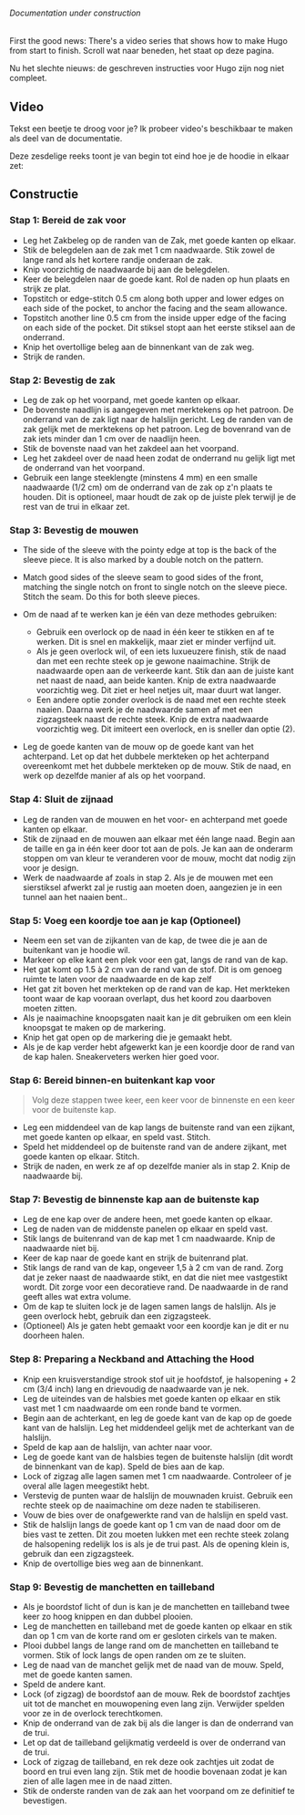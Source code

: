 <Note>

###### Documentation under construction

First the good news: There's a video series that shows how to make Hugo from start to finish.
Scroll wat naar beneden, het staat op deze pagina.

Nu het slechte nieuws: de geschreven instructies voor Hugo zijn nog niet compleet.

</Note>

## Video

Tekst een beetje te droog voor je? Ik probeer video's beschikbaar te maken als deel van de documentatie.

Deze zesdelige reeks toont je van begin tot eind hoe je de hoodie in elkaar zet:

<YouTube id='PL1gv5yv3DoZOHLjisuD1JcUPTkFy_IGGO' playlist />

## Constructie

### Stap 1: Bereid de zak voor

- Leg het Zakbeleg op de randen van de Zak, met goede kanten op elkaar.
- Stik de belegdelen aan de zak met 1 cm naadwaarde.  Stik zowel de lange rand als het kortere randje onderaan de zak.
- Knip voorzichtig de naadwaarde bij aan de belegdelen.
- Keer de belegdelen naar de goede kant.  Rol de naden op hun plaats en strijk ze plat.
- Topstitch or edge-stitch 0.5 cm along both upper and lower edges on each side of the pocket, to anchor the facing and the seam allowance.
- Topstitch another line 0.5 cm from the inside upper edge of the facing on each side of the pocket.  Dit stiksel stopt aan het eerste stiksel aan de onderrand.
- Knip het overtollige beleg aan de binnenkant van de zak weg.
- Strijk de randen.

### Stap 2: Bevestig de zak

- Leg de zak op het voorpand, met goede kanten op elkaar.
- De bovenste naadlijn is aangegeven met merktekens op het patroon.  De onderrand van de zak ligt naar de halslijn gericht.  Leg de randen van de zak gelijk met de merktekens op het patroon. Leg de bovenrand van de zak iets minder dan 1 cm over de naadlijn heen.
- Stik de bovenste naad van het zakdeel aan het voorpand.
- Leg het zakdeel over de naad heen zodat de onderrand nu gelijk ligt met de onderrand van het voorpand.
- Gebruik een lange steeklengte (minstens 4 mm) en een smalle naadwaarde (1/2 cm) om de onderrand van de zak op z'n plaats te houden.  Dit is optioneel, maar houdt de zak op de juiste plek terwijl je de rest van de trui in elkaar zet.

### Stap 3: Bevestig de mouwen

- The side of the sleeve with the pointy edge at top is the back of the sleeve piece.  It is also marked by a double notch on the pattern.

- Match good sides of the sleeve seam to good sides of the front, matching the single notch on front to single notch on the sleeve piece. Stitch the seam.  Do this for both sleeve pieces.

- Om de naad af te werken kan je één van deze methodes gebruiken:

  - Gebruik een overlock op de naad in één keer te stikken en af te werken.  Dit is snel en makkelijk, maar ziet er minder verfijnd uit.
  - Als je geen overlock wil, of een iets luxueuzere finish, stik de naad dan met een rechte steek op je gewone naaimachine. Strijk de naadwaarde open aan de verkeerde kant.  Stik dan aan de juiste kant net naast de naad, aan beide kanten.  Knip de extra naadwaarde voorzichtig weg.  Dit ziet er heel netjes uit, maar duurt wat langer.
  - Een andere optie zonder overlock is de naad met een rechte steek naaien. Daarna werk je de naadwaarde samen af met een zigzagsteek naast de rechte steek.  Knip de extra naadwaarde voorzichtig weg.  Dit imiteert een overlock, en is sneller dan optie (2).

- Leg de goede kanten van de mouw op de goede kant van het achterpand. Let op dat het dubbele merkteken op het achterpand overeenkomt met het dubbele merkteken op de mouw.  Stik de naad, en werk op dezelfde manier af als op het voorpand.

### Stap 4: Sluit de zijnaad

- Leg de randen van de mouwen en het voor- en achterpand met goede kanten op elkaar.
- Stik de zijnaad en de mouwen aan elkaar met één lange naad. Begin aan de taille en ga in één keer door tot aan de pols.  Je kan aan de onderarm stoppen om van kleur te veranderen voor de mouw, mocht dat nodig zijn voor je design.
- Werk de naadwaarde af zoals in stap 2.  Als je de mouwen met een sierstiksel afwerkt zal je rustig aan moeten doen, aangezien je in een tunnel aan het naaien bent..

### Stap 5: Voeg een koordje toe aan je kap (Optioneel)

- Neem een set van de zijkanten van de kap, de twee die je aan de buitenkant van je hoodie wil.
- Markeer op elke kant een plek voor een gat, langs de rand van de kap.
- Het gat komt op 1.5 à 2 cm van de rand van de stof.  Dit is om genoeg ruimte te laten voor de naadwaarde en de kap zelf
- Het gat zit boven het merkteken op de rand van de kap.  Het merkteken toont waar de kap vooraan overlapt, dus het koord zou daarboven moeten zitten.
- Als je naaimachine knoopsgaten naait kan je dit gebruiken om een klein knoopsgat te maken op de markering.
- Knip het gat open op de markering die je gemaakt hebt.
- Als je de kap verder hebt afgewerkt kan je een koordje door de rand van de kap halen.  Sneakerveters werken hier goed voor.

### Stap 6: Bereid binnen-en buitenkant kap voor

> Volg deze stappen twee keer, een keer voor de binnenste en een keer voor de buitenste kap.

- Leg een middendeel van de kap langs de buitenste rand van een zijkant, met goede kanten op elkaar, en speld vast.  Stitch.
- Speld het middendeel op de buitenste rand van de andere zijkant, met goede kanten op elkaar. Stitch.
- Strijk de naden, en werk ze af op dezelfde manier als in stap 2.  Knip de naadwaarde bij.

### Stap 7: Bevestig de binnenste kap aan de buitenste kap

- Leg de ene kap over de andere heen, met goede kanten op elkaar.
- Leg de naden van de middenste panelen op elkaar en speld vast.
- Stik langs de buitenrand van de kap met 1 cm naadwaarde.  Knip de naadwaarde niet bij.
- Keer de kap naar de goede kant en strijk de buitenrand plat.
- Stik langs de rand van de kap, ongeveer 1,5 à 2 cm van de rand.  Zorg dat je zeker naast de naadwaarde stikt, en dat die niet mee vastgestikt wordt. Dit zorge voor een decoratieve rand.  De naadwaarde in de rand geeft alles wat extra volume.
- Om de kap te sluiten lock je de lagen samen langs de halslijn.  Als je geen overlock hebt, gebruik dan een zigzagsteek.
- (Optioneel) Als je gaten hebt gemaakt voor een koordje kan je dit er nu doorheen halen.

### Step 8: Preparing a Neckband and Attaching the Hood

- Knip een kruisverstandige strook stof uit je hoofdstof, je halsopening + 2 cm (3/4 inch) lang en drievoudig de naadwaarde van je nek.
- Leg de uiteindes van de halsbies met goede kanten op elkaar en stik vast met 1 cm naadwaarde om een ronde band te vormen.
- Begin aan de achterkant, en leg de goede kant van de kap op de goede kant van de halslijn. Leg het middendeel gelijk met de achterkant van de halslijn.
- Speld de kap aan de halslijn, van achter naar voor.
- Leg de goede kant van de halsbies tegen de buitenste halslijn (dit wordt de binnenkant van de kap). Speld de bies aan de kap.
- Lock of zigzag alle lagen samen met 1 cm naadwaarde.  Controleer of je overal alle lagen meegestikt hebt.
- Verstevig de punten waar de halslijn de mouwnaden kruist.  Gebruik een rechte steek op de naaimachine om deze naden te stabiliseren.
- Vouw de bies over de onafgewerkte rand van de halslijn en speld vast.
- Stik de halslijn langs de goede kant op 1 cm van de naad door om de bies vast te zetten.  Dit zou moeten lukken met een rechte steek zolang de halsopening redelijk los is als je de trui past.  Als de opening klein is, gebruik dan een zigzagsteek.
- Knip de overtollige bies weg aan de binnenkant.

### Stap 9: Bevestig de manchetten en tailleband

- Als je boordstof licht of dun is kan je de manchetten en tailleband twee keer zo hoog knippen en dan dubbel plooien.
- Leg de manchetten en tailleband met de goede kanten op elkaar en stik dan op 1 cm van de korte rand om er gesloten cirkels van te maken.
- Plooi dubbel langs de lange rand om de manchetten en tailleband te vormen. Stik of lock langs de open randen om ze te sluiten.
- Leg de naad van de manchet gelijk met de naad van de mouw.  Speld, met de goede kanten samen.
- Speld de andere kant.
- Lock (of zigzag) de boordstof aan de mouw. Rek de boordstof zachtjes uit tot de manchet en mouwopening even lang zijn.  Verwijder spelden voor ze in de overlock terechtkomen.
- Knip de onderrand van de zak bij als die langer is dan de onderrand van de trui.
- Let op dat de tailleband gelijkmatig verdeeld is over de onderrand van de trui.
- Lock of zigzag de tailleband, en rek deze ook zachtjes uit zodat de boord en trui even lang zijn.  Stik met de hoodie bovenaan zodat je kan zien of alle lagen mee in de naad zitten.
- Stik de onderste randen van de zak aan het voorpand om ze definitief te bevestigen.
